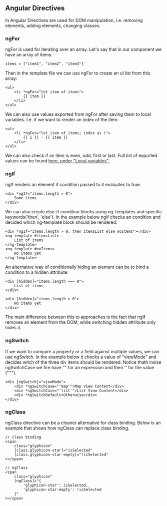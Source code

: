 ## Angular Directives

In Angular Directives are used for DOM manipulation, i.e. removing elements, adding elements, changing classes.

### ngFor

ngFor is used for iterating over an array. Let's say that in our component we have an array of items:

    items = ["item1", "item2", "item3"]

Than in the template file we can use ngFor to create an ul list from this array:

    <ul>
        <li *ngFor="let item of items">
            {{ item }}
        </li>   
    </ul>

We can also use values exported from ngFor after saving them to local variables. I.e. if we want to render an index of the item:

    <ul>
        <li *ngFor="let item of items; index as i">
            {{ i }} - {{ item }}
        </li>
    </ul>

We can also check if an item is even, odd, first or last. Full list of exported values can be found [here, under "Local variables".](https://angular.io/api/common/NgForOf)

### ngIf

ngIf renders an element if condition passed to it evaluates to true:

    <div *ngIf="items.length > 0">
        Some items
    </div>

We can also create else-if condition blocks using ng-templates and specific keywords('then', 'else'). In the example below ngIf checks an condition and decided which ng-template block should be rendered:

    <div *ngIf="items.length > 0; then itemsList else noItems"></div>
    <ng-template #itemsList>
        List of items
    </ng-template>
    <ng-template #noItems>
        No items yet
    </ng-template>

An alternative way of conditionally hiding an element can be to bind a condition to a hidden attribute:

    <div [hidden]="items.length === 0">
        List of items
    </div>

    <div [hidden]="items.length > 0">
        No items yet
    </div>

The main difference between this to approaches is the fact that ngIf removes an element from the DOM, while switching hidden attribute only hides it.

### ngSwitch

If we want to compare a property or a field against multiple values, we can use ngSwitch. In the example below it checks a value of "viewMode" and decides witch of the three div items should be rendered. Notice thath insise ngSwitchCase we fire have "" for an expression and then '' for the value ("''").

    <div [ngSwitch]="viewMode">
        <div *ngSwitchCase="'map'">Map View Content</div>
        <div *ngSwitchCase="'list'">List View Content</div>
        <div *ngSwitchDefault>Otherwise</div>
    </div>

### ngClass

ngClass directive can be a cleaner alternative for class binding. Below is an example that shows how ngClass can replace class binding.

    // class binding
    <span
        class="glyphicon"
        [class.glyphicon-star]="isSelected"
        [class.glyphicon-star-empty]="!isSelected"
    ></span>

    // ngClass
    <span
        class="glyphicon"
        [ngClass]="{
            'glyphicon-star': isSelected,
            'glyphicon-star-empty': !isSelected
        }"
    ></span>